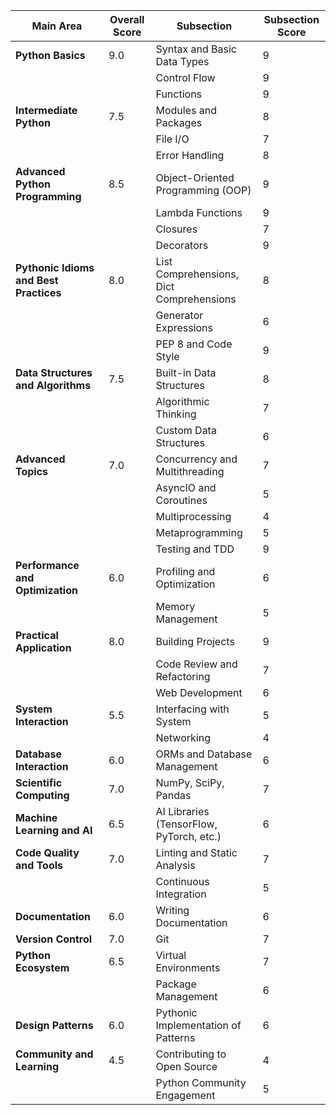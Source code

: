 | **Main Area**                | **Overall Score** | **Subsection**                           | **Subsection Score** |
|------------------------------|-------------------|------------------------------------------|----------------------|
| **Python Basics**            | 9.0               | Syntax and Basic Data Types              | 9                    |
|                              |                   | Control Flow                             | 9                    |
|                              |                   | Functions                                | 9                    |
| **Intermediate Python**      | 7.5               | Modules and Packages                     | 8                    |
|                              |                   | File I/O                                 | 7                    |
|                              |                   | Error Handling                           | 8                    |
| **Advanced Python Programming** | 8.5          | Object-Oriented Programming (OOP)        | 9                    |
|                              |                   | Lambda Functions                         | 9                    |
|                              |                   | Closures                                 | 7                    |
|                              |                   | Decorators                               | 9                    |
| **Pythonic Idioms and Best Practices** | 8.0   | List Comprehensions, Dict Comprehensions | 8                    |
|                              |                   | Generator Expressions                    | 6                    |
|                              |                   | PEP 8 and Code Style                     | 9                    |
| **Data Structures and Algorithms** | 7.5     | Built-in Data Structures                 | 8                    |
|                              |                   | Algorithmic Thinking                     | 7                    |
|                              |                   | Custom Data Structures                   | 6                    |
| **Advanced Topics**          | 7.0               | Concurrency and Multithreading           | 7                    |
|                              |                   | AsyncIO and Coroutines                   | 5                    |
|                              |                   | Multiprocessing                           | 4                    |
|                              |                   | Metaprogramming                          | 5                    |
|                              |                   | Testing and TDD                          | 9                    |
| **Performance and Optimization** | 6.0           | Profiling and Optimization               | 6                    |
|                              |                   | Memory Management                        | 5                    |
| **Practical Application**    | 8.0               | Building Projects                        | 9                    |
|                              |                   | Code Review and Refactoring              | 7                    |
|                              |                   | Web Development                          | 6                    |
| **System Interaction**       | 5.5               | Interfacing with System                  | 5                    |
|                              |                   | Networking                               | 4                    |
| **Database Interaction**     | 6.0               | ORMs and Database Management             | 6                    |
| **Scientific Computing**     | 7.0               | NumPy, SciPy, Pandas                     | 7                    |
| **Machine Learning and AI**  | 6.5               | AI Libraries (TensorFlow, PyTorch, etc.) | 6                    |
| **Code Quality and Tools**   | 7.0               | Linting and Static Analysis              | 7                    |
|                              |                   | Continuous Integration                   | 5                    |
| **Documentation**            | 6.0               | Writing Documentation                    | 6                    |
| **Version Control**          | 7.0               | Git                                     | 7                    |
| **Python Ecosystem**         | 6.5               | Virtual Environments                     | 7                    |
|                              |                   | Package Management                       | 6                    |
| **Design Patterns**          | 6.0               | Pythonic Implementation of Patterns      | 6                    |
| **Community and Learning**   | 4.5               | Contributing to Open Source              | 4                    |
|                              |                   | Python Community Engagement              | 5                    |